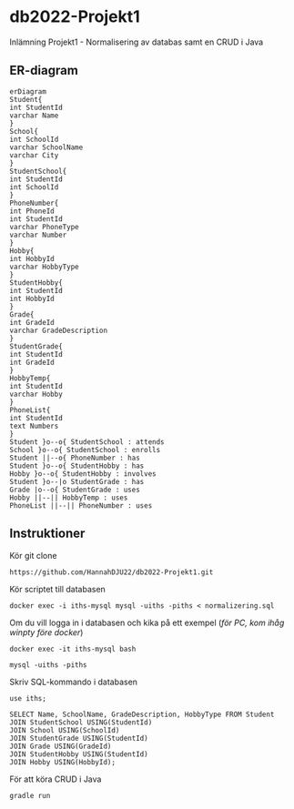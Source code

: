 # db2022-Projekt1
Inlämning Projekt1 - Normalisering av databas samt en CRUD i Java

## ER-diagram

```mermaid
erDiagram
Student{
int StudentId
varchar Name
}
School{
int SchoolId
varchar SchoolName
varchar City
}
StudentSchool{
int StudentId
int SchoolId
}
PhoneNumber{
int PhoneId
int StudentId
varchar PhoneType
varchar Number
}
Hobby{
int HobbyId
varchar HobbyType
}
StudentHobby{
int StudentId
int HobbyId
}
Grade{
int GradeId
varchar GradeDescription
}
StudentGrade{
int StudentId
int GradeId
}
HobbyTemp{
int StudentId
varchar Hobby
}
PhoneList{
int StudentId
text Numbers
}
Student }o--o{ StudentSchool : attends
School }o--o{ StudentSchool : enrolls
Student ||--o{ PhoneNumber : has
Student }o--o{ StudentHobby : has
Hobby }o--o{ StudentHobby : involves
Student }o--|o StudentGrade : has
Grade |o--o{ StudentGrade : uses
Hobby ||--|| HobbyTemp : uses
PhoneList ||--|| PhoneNumber : uses
```

## Instruktioner
Kör git clone
```
https://github.com/HannahDJU22/db2022-Projekt1.git
```

Kör scriptet till databasen
```
docker exec -i iths-mysql mysql -uiths -piths < normalizering.sql
```
Om du vill logga in i databasen och kika på ett exempel (*för PC, kom ihåg winpty före docker*)
```
docker exec -it iths-mysql bash

mysql -uiths -piths
```
Skriv SQL-kommando i databasen
```
use iths;

SELECT Name, SchoolName, GradeDescription, HobbyType FROM Student
JOIN StudentSchool USING(StudentId)
JOIN School USING(SchoolId)
JOIN StudentGrade USING(StudentId)
JOIN Grade USING(GradeId)
JOIN StudentHobby USING(StudentId)
JOIN Hobby USING(HobbyId);
```

För att köra CRUD i Java
```
gradle run
```
